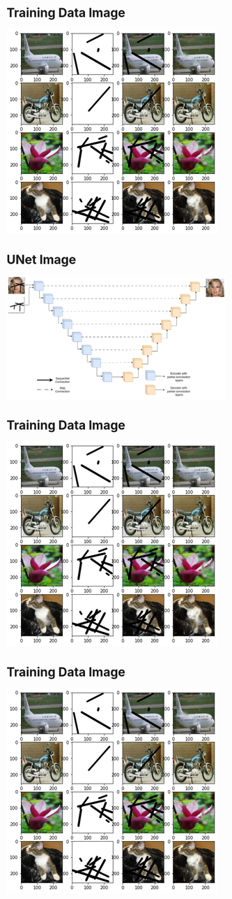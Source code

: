 # Training Data Image
![Training Data Image](Training_data.png)
# UNet Image
![UNet Image](UNet.png)
# Training Data Image
![Training Data Image](Training_data.png)
# Training Data Image
![Training Data Image](Training_data.png)
